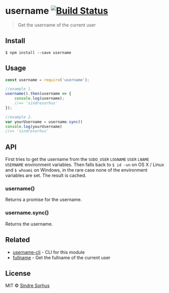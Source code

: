 # username [![Build Status](https://travis-ci.org/sindresorhus/username.svg?branch=master)](https://travis-ci.org/sindresorhus/username)

> Get the username of the current user


## Install

```
$ npm install --save username
```


## Usage

```js
const username = require('username');

//example 1.
username().then(username => {
	console.log(username);
	//=> 'sindresorhus'
});

//example 2.
var yourUsername = username.sync()
console.log(yourUsername)
//=> 'sindresorhus'
```


## API

First tries to get the username from the `SUDO_USER` `LOGNAME` `USER` `LNAME` `USERNAME` environment variables. Then falls back to `$ id -un` on OS X / Linux and `$ whoami` on Windows, in the rare case none of the environment variables are set. The result is cached.

### username()

Returns a promise for the username.

### username.sync()

Returns the username.


## Related

- [username-cli](https://github.com/sindresorhus/username-cli) - CLI for this module
- [fullname](https://github.com/sindresorhus/fullname) - Get the fullname of the current user


## License

MIT © [Sindre Sorhus](http://sindresorhus.com)
